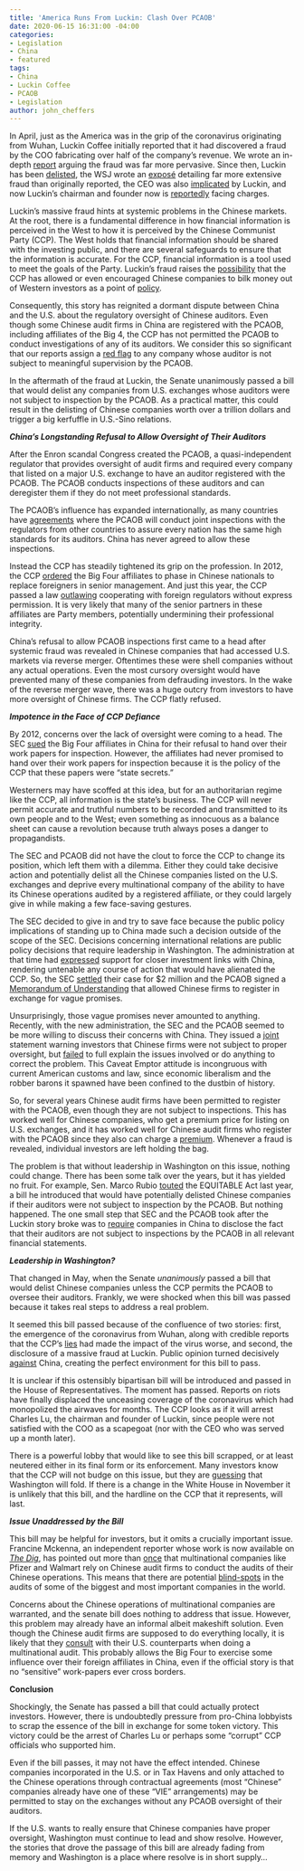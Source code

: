 ```yaml
---
title: 'America Runs From Luckin: Clash Over PCAOB'
date: 2020-06-15 16:31:00 -04:00
categories:
- Legislation
- China
- featured
tags:
- China
- Luckin Coffee
- PCAOB
- Legislation
author: john_cheffers
---
```


In April, just as the America was in the grip of the coronavirus originating from Wuhan, Luckin Coffee initially reported that it had discovered a fraud by the COO fabricating over half of the company’s revenue. We wrote an in-depth [report](https://blog.watchdogresearch.com/posts/america-runs-from-luckin-i/) arguing the fraud was far more pervasive. Since then, Luckin has been [delisted](https://www.sec.gov/Archives/edgar/data/1767582/000110465920063497/a20-20057_1ex99d1.htm), the WSJ wrote an [exposé](https://www.wsj.com/articles/behind-the-fall-of-chinas-luckin-coffee-a-network-of-fake-buyers-and-a-fictitious-employee-11590682336) detailing far more extensive fraud than originally reported, the CEO was also [implicated](https://www.sec.gov/Archives/edgar/data/1767582/000110465920059927/a20-19256_1ex99d1.htm) by Luckin, and now Luckin’s chairman and founder now is [reportedly](https://www.fool.com/investing/2020/06/08/why-luckin-coffee-stock-dropped-today.aspx) facing charges.

Luckin’s massive fraud hints at systemic problems in the Chinese markets. At the root, there is a fundamental difference in how financial information is perceived in the West to how it is perceived by the Chinese Communist Party (CCP). The West holds that financial information should be shared with the investing public, and there are several safeguards to ensure that the information is accurate. For the CCP, financial information is a tool used to meet the goals of the Party. Luckin’s fraud raises the [possibility](https://www.bloomberg.com/news/videos/2018-06-05/block-says-chinese-equities-are-sin-stocks-video) that the CCP has allowed or even encouraged Chinese companies to bilk money out of Western investors as a point of [policy](https://blog.watchdogresearch.com/posts/america-runs-from-luckin-i/).

Consequently, this story has reignited a dormant dispute between China and the U.S. about the regulatory oversight of Chinese auditors. Even though some Chinese audit firms in China are registered with the PCAOB, including affiliates of the Big 4, the CCP has not permitted the PCAOB to conduct investigations of any of its auditors. We consider this so significant that our reports assign a [red flag](https://blog.watchdogresearch.com/posts/featuring-a-new-sec-oversight-flag-in-our-watchdog-reports/) to any company whose auditor is not subject to meaningful supervision by the PCAOB.

In the aftermath of the fraud at Luckin, the Senate unanimously passed a bill that would delist any companies from U.S. exchanges whose auditors were not subject to inspection by the PCAOB. As a practical matter, this could result in the delisting of Chinese companies worth over a trillion dollars and trigger a big kerfuffle in U.S.-Sino relations.

***China’s Longstanding Refusal to Allow Oversight of Their Auditors***

After the Enron scandal Congress created the PCAOB, a quasi-independent regulator that provides oversight of audit firms and required every company that listed on a major U.S. exchange to have an auditor registered with the PCAOB. The PCAOB conducts inspections of these auditors and can deregister them if they do not meet professional standards.

The PCAOB’s influence has expanded internationally, as many countries have [agreements](https://pcaobus.org/International/Pages/RegulatoryCooperation.aspx) where the PCAOB will conduct joint inspections with the regulators from other countries to assure every nation has the same high standards for its auditors. China has never agreed to allow these inspections.

Instead the CCP has steadily tightened its grip on the profession. In 2012, the CCP [ordered](https://www.latimes.com/business/la-xpm-2012-may-10-la-fi-china-auditing-rules-20120511-story.html) the Big Four affiliates to phase in Chinese nationals to replace foreigners in senior management. And just this year, the CCP passed a law [outlawing](https://www.wsj.com/articles/u-s-moves-to-audit-chinese-firms-market-frets-over-what-comes-next-11590485401) cooperating with foreign regulators without express permission. It is very likely that many of the senior partners in these affiliates are Party members, potentially undermining their professional integrity.

China’s refusal to allow PCAOB inspections first came to a head after systemic fraud was revealed in Chinese companies that had accessed U.S. markets via reverse merger. Oftentimes these were shell companies without any actual operations. Even the most cursory oversight would have prevented many of these companies from defrauding investors. In the wake of the reverse merger wave, there was a huge outcry from investors to have more oversight of Chinese firms. The CCP flatly refused.

***Impotence in the Face of CCP Defiance***

By 2012, concerns over the lack of oversight were coming to a head. The SEC [sued](https://www.forbes.com/sites/francinemckenna/2011/10/21/auditors-in-china-a-whole-lot-of-posturing-going-on/#cede5ff3f239) the Big Four affiliates in China for their refusal to hand over their work papers for inspection. However, the affiliates had never promised to hand over their work papers for inspection because it is the policy of the CCP that these papers were “state secrets.”

Westerners may have scoffed at this idea, but for an authoritarian regime like the CCP, all information is the state’s business. The CCP will never permit accurate and truthful numbers to be recorded and transmitted to its own people and to the West; even something as innocuous as a balance sheet can cause a revolution because truth always poses a danger to propagandists.

The SEC and PCAOB did not have the clout to force the CCP to change its position, which left them with a dilemma. Either they could take decisive action and potentially delist all the Chinese companies listed on the U.S. exchanges and deprive every multinational company of the ability to have its Chinese operations audited by a registered affiliate, or they could largely give in while making a few face-saving gestures.

The SEC decided to give in and try to save face because the public policy implications of standing up to China made such a decision outside of the scope of the SEC. Decisions concerning international relations are public policy decisions that require leadership in Washington. The administration at that time had [expressed](https://www.nytimes.com/2011/09/08/opinion/chinas-rise-isnt-our-demise.html) support for closer investment links with China, rendering untenable any course of action that would have alienated the CCP. So, the SEC [settled](https://www.sec.gov/news/pressrelease/2015-25.html#:\~:text=SEC%20Imposes%20Sanctions%20Against%20China%2DBased%20Members%20of%20Big%20Four,for%20Refusing%20to%20Produce%20Documents&text=The%20Securities%20and%20Exchange%20Commission,to%20investigations%20of%20potential%20fraud.) their case for $2 million and the PCAOB signed a [Memorandum of Understanding](http://upload.news.esnai.com/2013/0617/1371444412766.pdf) that allowed Chinese firms to register in exchange for vague promises.

Unsurprisingly, those vague promises never amounted to anything. Recently, with the new administration, the SEC and the PCAOB seemed to be more willing to discuss their concerns with China. They issued a [joint](https://www.sec.gov/news/public-statement/statement-vital-role-audit-quality-and-regulatory-access-audit-and-other) statement warning investors that Chinese firms were not subject to proper oversight, but [failed](https://www.marketwatch.com/story/regulators-revive-china-audit-dispute-but-miss-prime-opportunity-to-fully-explain-why-2018-12-12) to full explain the issues involved or do anything to correct the problem. This Caveat Emptor attitude is incongruous with current American customs and law, since economic liberalism and the robber barons it spawned have been confined to the dustbin of history.

So, for several years Chinese audit firms have been permitted to register with the PCAOB, even though they are not subject to inspections. This has worked well for Chinese companies, who get a premium price for listing on U.S. exchanges, and it has worked well for Chinese audit firms who register with the PCAOB since they also can charge a [premium](https://papers.ssrn.com/sol3/papers.cfm?abstract_id=3111973). Whenever a fraud is revealed, individual investors are left holding the bag.

The problem is that without leadership in Washington on this issue, nothing could change. There has been some talk over the years, but it has yielded no fruit. For example, Sen. Marco Rubio [touted](https://www.wsj.com/articles/you-cant-trust-a-chinese-audit-11559687739) the EQUITABLE Act last year, a bill he introduced that would have potentially delisted Chinese companies if their auditors were not subject to inspection by the PCAOB. But nothing happened. The one small step that SEC and the PCAOB took after the Luckin story broke was to [require](https://www.reuters.com/article/us-kingsoft-cloud-ipo/kingsoft-sets-terms-for-u-s-listing-first-major-ipo-since-coronavirus-crisis-idUSKBN22G2JB) companies in China to disclose the fact that their auditors are not subject to inspections by the PCAOB in all relevant financial statements.

***Leadership in Washington?***

That changed in May, when the Senate *unanimously* passed a bill that would delist Chinese companies unless the CCP permits the PCAOB to oversee their auditors. Frankly, we were shocked when this bill was passed because it takes real steps to address a real problem.

It seemed this bill passed because of the confluence of two stories: first, the emergence of the coronavirus from Wuhan, along with credible reports that the CCP’s [lies](https://nypost.com/2020/05/06/finally-the-world-is-catching-on-to-chinas-coronavirus-lies/) had made the impact of the virus worse, and second, the disclosure of a massive fraud at Luckin. Public opinion turned decisively [against](https://www.pewresearch.org/global/2020/04/21/u-s-views-of-china-increasingly-negative-amid-coronavirus-outbreak/) China, creating the perfect environment for this bill to pass.

It is unclear if this ostensibly bipartisan bill will be introduced and passed in the House of Representatives. The moment has passed. Reports on riots have finally displaced the unceasing coverage of the coronavirus which had monopolized the airwaves for months. The CCP looks as if it will arrest Charles Lu, the chairman and founder of Luckin, since people were not satisfied with the COO as a scapegoat (nor with the CEO who was served up a month later).

There is a powerful lobby that would like to see this bill scrapped, or at least neutered either in its final form or its enforcement. Many investors know that the CCP will not budge on this issue, but they are [guessing](https://www.fool.com/investing/2020/05/22/read-before-selling-all-us-listed-chinese-stock.aspx) that Washington will fold. If there is a change in the White House in November it is unlikely that this bill, and the hardline on the CCP that it represents, will last.

***Issue Unaddressed by the Bill***

This bill may be helpful for investors, but it omits a crucially important issue. Francine Mckenna, an independent reporter whose work is now available on *[The Dig](https://thedig.substack.com/)*, has pointed out more than [once](https://www.marketwatch.com/story/regulators-revive-china-audit-dispute-but-miss-prime-opportunity-to-fully-explain-why-2018-12-12) that multinational companies like Pfizer and Walmart rely on Chinese audit firms to conduct the audits of their Chinese operations. This means that there are potential [blind-spots](https://www.wsj.com/articles/the-chinese-blind-spot-in-u-s-companies-financials-1532170801?mod=article_inline) in the audits of some of the biggest and most important companies in the world.

Concerns about the Chinese operations of multinational companies are warranted, and the senate bill does nothing to address that issue. However, this problem may already have an informal albeit makeshift solution. Even though the Chinese audit firms are supposed to do everything locally, it is likely that they [consult](http://retheauditors.com/2012/07/09/what-the-sec-and-pcaob-fail-to-acknowledge-about-chinese-fraud/) with their U.S. counterparts when doing a multinational audit. This probably allows the Big Four to exercise some influence over their foreign affiliates in China, even if the official story is that no “sensitive” work-papers ever cross borders.

**Conclusion**

Shockingly, the Senate has passed a bill that could actually protect investors. However, there is undoubtedly pressure from pro-China lobbyists to scrap the essence of the bill in exchange for some token victory. This victory could be the arrest of Charles Lu or perhaps some “corrupt” CCP officials who supported him.

Even if the bill passes, it may not have the effect intended. Chinese companies incorporated in the U.S. or in Tax Havens and only attached to the Chinese operations through contractual agreements (most “Chinese” companies already have one of these “VIE” arrangements) may be permitted to stay on the exchanges without any PCAOB oversight of their auditors.

If the U.S. wants to really ensure that Chinese companies have proper oversight, Washington must continue to lead and show resolve. However, the stories that drove the passage of this bill are already fading from memory and Washington is a place where resolve is in short supply…